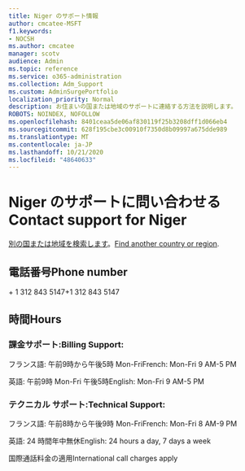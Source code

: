 ```yaml
---
title: Niger のサポート情報
author: cmcatee-MSFT
f1.keywords:
- NOCSH
ms.author: cmcatee
manager: scotv
audience: Admin
ms.topic: reference
ms.service: o365-administration
ms.collection: Adm_Support
ms.custom: AdminSurgePortfolio
localization_priority: Normal
description: お住まいの国または地域のサポートに連絡する方法を説明します。
ROBOTS: NOINDEX, NOFOLLOW
ms.openlocfilehash: 8401ceaa5de06af830119f25b3208dff1d066eb4
ms.sourcegitcommit: 628f195cbe3c00910f7350d8b09997a675dde989
ms.translationtype: MT
ms.contentlocale: ja-JP
ms.lasthandoff: 10/21/2020
ms.locfileid: "48640633"
---
```

# <a name="contact-support-for-niger"></a><span data-ttu-id="c3bf7-103">Niger のサポートに問い合わせる</span><span class="sxs-lookup"><span data-stu-id="c3bf7-103">Contact support for Niger</span></span>

<span data-ttu-id="c3bf7-104">[別の国または地域を検索します](../contact-support-for-business-products.md)。</span><span class="sxs-lookup"><span data-stu-id="c3bf7-104">[Find another country or region](../contact-support-for-business-products.md).</span></span>

## <a name="phone-number"></a><span data-ttu-id="c3bf7-105">電話番号</span><span class="sxs-lookup"><span data-stu-id="c3bf7-105">Phone number</span></span>
<span data-ttu-id="c3bf7-106">+ 1 312 843 5147</span><span class="sxs-lookup"><span data-stu-id="c3bf7-106">+1 312 843 5147</span></span>

## <a name="hours"></a><span data-ttu-id="c3bf7-107">時間</span><span class="sxs-lookup"><span data-stu-id="c3bf7-107">Hours</span></span>
### <a name="billing-support"></a><span data-ttu-id="c3bf7-108">課金サポート:</span><span class="sxs-lookup"><span data-stu-id="c3bf7-108">Billing Support:</span></span>

<span data-ttu-id="c3bf7-109">フランス語: 午前9時から午後5時 Mon-Fri</span><span class="sxs-lookup"><span data-stu-id="c3bf7-109">French: Mon-Fri 9 AM-5 PM</span></span>

<span data-ttu-id="c3bf7-110">英語: 午前9時 Mon-Fri 午後5時</span><span class="sxs-lookup"><span data-stu-id="c3bf7-110">English: Mon-Fri 9 AM-5 PM</span></span>

### <a name="technical-support"></a><span data-ttu-id="c3bf7-111">テクニカル サポート:</span><span class="sxs-lookup"><span data-stu-id="c3bf7-111">Technical Support:</span></span>

<span data-ttu-id="c3bf7-112">フランス語: 午前8時から午後9時 Mon-Fri</span><span class="sxs-lookup"><span data-stu-id="c3bf7-112">French: Mon-Fri 8 AM-9 PM</span></span>

<span data-ttu-id="c3bf7-113">英語: 24 時間年中無休</span><span class="sxs-lookup"><span data-stu-id="c3bf7-113">English: 24 hours a day, 7 days a week</span></span>

<span data-ttu-id="c3bf7-114">国際通話料金の適用</span><span class="sxs-lookup"><span data-stu-id="c3bf7-114">International call charges apply</span></span>
